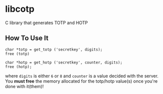 # libcotp
C library that generates TOTP and HOTP

How To Use It
-------------

```
char *totp = get_totp ('secretkey', digits);
free (totp)

char *hotp = get_hotp ('secretkey', counter, digits);
free (hotp);
```

where ```digits``` is either ```6``` or ```8``` and ```counter``` is a value decided with the server. 
<br>You **must free** the memory allocated for the totp/hotp value(s) once you're done with it(them)!
